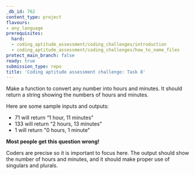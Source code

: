 ```yaml
---
_db_id: 762
content_type: project
flavours:
- any_language
prerequisites:
  hard:
  - coding_aptitude_assessment/coding_challenges/introduction
  - coding_aptitude_assessment/coding_challenges/how_to_name_files
protect_main_branch: false
ready: true
submission_type: repo
title: 'Coding aptitude assessment challenge: Task 8'
---
```


Make a function to convert any number into hours and minutes. It should return a string showing the numbers of hours and minutes.

Here are some sample inputs and outputs:

- 71 will return “1 hour, 11 minutes"
- 133 will return “2 hours, 13 minutes"
- 1 will return "0 hours, 1 minute"


**Most people get this question wrong!**

Coders are precise so it is important to focus here. The output should show the number of hours and minutes, and it should make proper use of singulars and plurals.